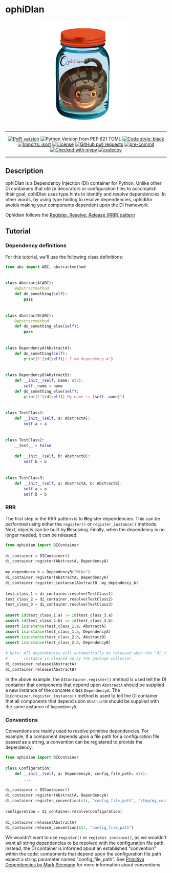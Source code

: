 # ophiDIan

<div align="center">
    <img src="./images/mascot.png", width="300">
</div>

---

<div align="center">

[![PyPI version](https://badge.fury.io/py/ophidian.svg)](http://badge.fury.io/py/ophidian)
![Python Version from PEP 621 TOML](https://img.shields.io/python/required-version-toml?tomlFilePath=https%3A%2F%2Fraw.githubusercontent.com%2Fguardicode%2Fophidian%2Fmain%2Fpyproject.toml)
[![Code style: black](https://img.shields.io/badge/code%20style-black-000000.svg)](https://github.com/psf/black)
[![Imports: isort](https://img.shields.io/badge/%20imports-isort-%231674b1?style=flat&labelColor=ef8336)](https://timothycrosley.github.io/isort/)
[![License](https://img.shields.io/github/license/mashape/apistatus.svg)](https://pypi.python.org/pypi/ophidian/)
[![GitHub pull requests](https://img.shields.io/github/issues-pr/guardicode/ophidian)](https://img.shields.io/github/issues-pr/guardicode/ophidian)
[![pre-commit](https://img.shields.io/badge/pre--commit-enabled-brightgreen?logo=pre-commit&logoColor=white)](https://github.com/pre-commit/pre-commit)
[![Checked with mypy](http://www.mypy-lang.org/static/mypy_badge.svg)](http://mypy-lang.org/)
[![codecov](https://codecov.io/gh/guardicode/ophidian/branch/main/graph/badge.svg)](https://codecov.io/gh/guardicode/ophidian)

</div>

---
## Description

ophiDIan is a Dependency Injection (DI) container for Python. Unlike other DI
containers that utilize decorators or configuration files to accomplish their
goal, ophiDIan uses type hints to identify and resolve dependencies. In other
words, by using type hinting to resolve dependencies, ophidIAn avoids making
your components dependent upon the DI framework.

Ophidian follows the [Register, Resolve, Release (RRR)
pattern](https://blog.ploeh.dk/2010/09/29/TheRegisterResolveReleasepattern/)

## Tutorial
### Dependency definitions

For this tutorial, we'll use the following class definitions:

```python
from abc import ABC, abstractmethod


class AbstractA(ABC):
    @abstractmethod
    def do_something(self):
        pass


class AbstractB(ABC):
    @abstractmethod
    def do_something_else(self):
        pass


class DependencyA(AbstractA):
    def do_something(self):
        print(f"{id(self)}: I am dependency A")


class DependencyB(AbstractB):
    def __init__(self, name: str):
        self._name = name
    def do_something_else(self):
        print(f"{id(self)} My name is {self._name}")


class TestClass1:
    def __init__(self, a: AbstractA):
        self.a = a


class TestClass2:
    __test__ = False

    def __init__(self, b: AbstractB):
        self.b = b


class TestClass3:
    def __init__(self, a: AbstractA, b: AbstractB):
        self.a = a
        self.b = b
```

### RRR

The first step in the RRR pattern is to **R**egister dependencies. This can be
performed using either the `register()` or `register_instance()` methods. Next,
objects can be built by **R**esolving. Finally, when the dependency is no
longer needed, it can be released.

```python
from ophidian import DIContainer

di_container = DIContainer()
di_container.register(AbstractA, DependencyA)

my_dependency_b = DependencyB("Mike")
di_container.register(AbstractA, DependencyA)
di_container.register_instance(AbstractB, my_dependency_b)

test_class_1 = di_container.resolve(TestClass1)
test_class_2 = di_container.resolve(TestClass2)
test_class_3 = di_container.resolve(TestClass3)

assert id(test_class_1.a) != id(test_class_3.a)
assert id(test_class_2.b) == id(test_class_3.b)
assert isinstance(test_class_1.a, AbstractA)
assert isinstance(test_class_1.a, DependencyA)
assert isinstance(test_class_2.b, AbstractB)
assert isinstance(test_class_2.b, DependencyB)

# Note: All dependencies will automatically be released when the `di_container`
#       instance is cleaned up by the garbage collector.
di_container.release(AbstractA)
di_container.release(AbstractB)
```

In the above example, the `DIContainer.register()` method is used tell the DI
container that components that depend upon `AbstractA` should be supplied a new
instance of the concrete class `DependencyA`. The
`DiContainer.register_instance()` method is used to tell the DI container that
all components that depend upon `AbstractB` should be supplied with the same
instance of `DependencyB`.

### Conventions

Conventions are mainly used to resolve primitive dependencies. For example, if
a component depends upon a file path for a configuration file passed as a
string, a convention can be registered to provide the dependency.

```python
from ophidian import DIContainer

class Configuration:
    def __init__(self, a: DependencyA, config_file_path: str):
        ...

di_container = DIContainer()
di_container.register(AbstractA, DependencyA)
di_container.register_convention(str, "config_file_path", "/tmp/my_config_file")

configuration = di_container.resolve(Configuration)

di_container.release(AbstractA)
di_container.release_convention(str, "config_file_path")
```

We wouldn't want to use `register()` or `register_instance()`, as we wouldn't
want all string dependencies to be resolved with the configuration file path.
Instead, the DI container is informed about an established "convention" within
the code: components that depend upon the configuration file path expect a
string parameter named "config_file_path". See [Primitive Dependencies by Mark
Seemann](https://blog.ploeh.dk/2012/07/02/PrimitiveDependencies/) for more
information about conventions.
